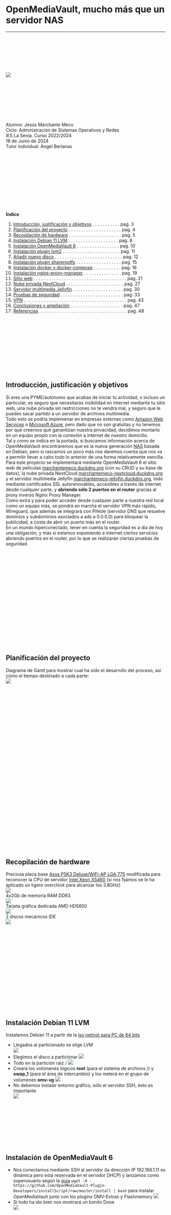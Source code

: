 # OpenMediaVault, mucho más que un servidor NAS  
***  
```








```
![](https://opengraph.githubassets.com/36329cfa8f16c58382c0f471198366e227b22dce530cf43979f5c60dbb69296c/openmediavault/openmediavault)  
```









```
Alumno: Jesús Marchante Meco  
Ciclo: Administración de Sistemas Operativos y Redes  
IES La Senia. Curso 2022/2024  
18 de Junio de 2024  
Tutor individual: Ángel Berlanas  

```













```
**Índice**   
1. [Introducción, justificación y objetivos](#id1) . . . . . . . . . . . pag. 3
2. [Planificación del proyecto](#id2) . . . . . . . . . . . . . . . . . . . . . pag. 4
3. [Recopilación de hardware](#id3) . . . . . . . . . . . . . . . . . . . . . pag. 5
4. [Instalación Debian 11 LVM](#id4) . . . . . . . . . . . . . . . . . . . . pag. 8
5. [Instalación OpenMediaVault 6](#id5) . . . . . . . . . . . . . . . . . pag. 10
6. [Instalación plugin lvm2](#id6) . . . . . . . . . . . . . . . . . . . . . . . pag. 11
7. [Añadir nuevo disco](#id7) . . . . . . . . . . . . . . . . . . . . . . . . . . . pag. 12
8. [Instalación plugin sharerootfs](#id8) . . . . . . . . . . . . . . . . . . pag. 15
9. [Instalación docker y docker-compose](#id9) . . . . . . . . . . . pag. 16
10. [Instalación nginx-proxy-manager](#id10) . . . . . . . . . . . . . . . pag. 19
11. [Sitio web](#id11) . . . . . . . . . . . . . . . . . . . . . . . . . . . . . . . . . . . . . pag. 21
12. [Nube privada NextCloud](#id12) . . . . . . . . . . . . . . . . . . . . . . . pag. 27
13. [Servidor multimedia Jellyfin](#id13) . . . . . . . . . . . . . . . . . . . . pag. 30
14. [Pruebas de seguridad](#id14) . . . . . . . . . . . . . . . . . . . . . . . . . pag. 33
15. [VPN](#id15) . . . . . . . . . . . . . . . . . . . . . . . . . . . . . . . . . . . . . . . . . pag. 43
16. [Conclusiones y ampliación](#id16) . . . . . . . . . . . . . . . . . . . . . pag. 47
17. [Referencias](#id17) . . . . . . . . . . . . . . . . . . . . . . . . . . . . . . . . . . . pag. 48
```













```
## Introducción, justificación y objetivos<a name="id1"></a>
Si eres una PYME/autónomo  que acabas de iniciar tu actividad, o incluso un particular, es seguro que necesitarás visibilidad en internet mediante tu sitio web, una nube privada sin restricciones no te vendrá mal, y seguro que le puedes sacar partido a un servidor de archivos multimedia.  
Todo esto se podría implemenar en empresas externas como [Amazon Web Services](https://aws.amazon.com/es/ec2/) o [Microsoft Azure](https://azure.microsoft.com/es-es), pero dado que no son gratuitas y no tenemos por qué creernos que ganantizan nuestra privacidad, decidimos montarlo en un equipo propio con la conexión a internet de nuestro domicilio.  
Tal y como se indica en la portada, si buscamos información acerca de OpenMediaVault encontraremos que es la nueva generación [NAS](https://es.wikipedia.org/wiki/Almacenamiento_conectado_en_red) basada en Debian; pero si rascamos un poco más nos daremos cuenta que nos va a permitir llevar a cabo todo lo anterior de una forma relativamente sencilla.  
Para este proyecto se implementará mediante OpenMediaVault 6 el sitio web de películas [marchantemeco.duckdns.org](marchantemeco.duckdns.org) (con su CRUD y su base de datos), la nube privada NextCloud [marchantemeco-nextcloud.duckdns.org](marchantemeco-nextcloud.duckdns.org) y el servidor multimedia Jellyfin [marchantemeco-jellyfin.duckdns.org](marchantemeco-jellyfin.duckdns.org), todo mediante certificados SSL autorenovables, accesibles a través de internet desde cualquier parte, y **abriendo sólo 2 puertos en el router** gracias al proxy inverso Nginx Proxy Manager.  
Como extra y para poder acceder desde cualquier parte a nuestra red local como un equipo más, se pondrá en marcha el servidor VPN más rápido, Wireguard, que además se integrará con PiHole (servidor DNS que resuelve dominios y subdominios asociados a ads a 0.0.0.0) para bloquear la publicidad, a costa de abrir un puerto más en el router.  
En un mundo hiperconectado, tener en cuenta la seguridad es a día de hoy una obligación, y más si estamos exponiendo a internet ciertos servicios abriendo puertos en el router, por lo que se realizarán ciertas pruebas de seguridad.  
```






















```
## Planificación del proyecto<a name="id2"></a>
Diagrama de Gantt para mostrar cual ha sido el desarrollo del proceso, así cómo el tiempo destinado a cada parte:  
![](./img/2024-06-08_121430.jpg)  
```





































```
## Recopilación de hardware<a name="id3"></a>
Preciosa placa base [Asus P5K3 Deluxe/WiFi-AP LGA 775](https://encrypted-tbn0.gstatic.com/images?q=tbn:ANd9GcRWflyKW6i3HccjIgUh1OWiE24_tkGDnwTlvQ&usqp=CAU) modificada para reconocer la CPU de servidor [Intel Xeon X5460](https://www.intel.la/content/www/xl/es/products/sku/33087/intel-xeon-processor-x5460-12m-cache-3-16-ghz-1333-mhz-fsb/specifications.html)  (si nos fijamos se le ha aplicado un ligero overclock para alcanzar los 3.8GHz)  
![](./img/2024-06-03_163719.jpg)  
4x2Gb de memoria RAM DDR3  
![](./img/2024-06-03_164340.jpg)  
Tarjeta gráfica dedicada AMD HD5850  
![](./img/2024-06-03_164951.jpg)  
2 discos mecánicos IDE  
![](./img/2024-06-03_170152.jpg)  
```



















```
## Instalación Debian 11 LVM<a name="id4"></a>
Instalamos Debian 11 a partir de la [iso netinst para PC de 64 bits](https://cdimage.debian.org/cdimage/archive/11.9.0/amd64/iso-cd/debian-11.9.0-amd64-netinst.iso)  
- Llegados al particionado se elige LVM  
![](./img/IMG_20240113_021350.jpg)
- Elegimos el disco a particionar
![](./img/IMG_20240113_021441.jpg)
- Todo en la partición raiz /
![](./img/IMG_20240113_021515.jpg)
- Creará los volúmenes lógicos **root** (para el sistema de archivos /) y **swap_1** (para el área de intercambio) y los meterá en el grupo de volúmenes **omv-vg**
![](./img/IMG_20240113_021736.jpg)
- No debemos instalar entorno gráfico, sólo el servidor SSH, ésto es importante  
![](./img/IMG_20240113_022744.jpg)
```










```
## Instalación de OpenMediaVault 6<a name="id5"></a>
- Nos conectamos mediante SSH al servidor (la dirección IP 192.168.1.11 es dinámica pero está reservada en el servidor DHCP) y lanzamos como superusuario según la [guía](https://github.com/OpenMediaVault-Plugin-Developers/installScript) ```wget -O - https://github.com/OpenMediaVault-Plugin-Developers/installScript/raw/master/install | bash``` para instalar OpenMediaVault junto con los plugins OMV-Extras y Flashmemory
![](./img/2024-01-13_114650.jpg)
- Si todo ha ido bien nos mostrará un bonito Done  
![](./img/2024-01-13_115739.jpg)
```




















```
## Instalación plugin lvm2<a name="id6"></a>
Nos permitirá añadir nuevos discos al volumen lógico sin tirar un sólo comando:  
- Introducimos en el navegador web la dirección ip del servidor; por defecto el usuario es **admin** y la contraseña es **openmediavault**  
![](./img/2024-01-13_115953.jpg)
- Instalamos este plugin  
![](./img/2024-01-13_121020.jpg)
## Añadir nuevo disco<a name="id7"></a>
Añadimos un nuevo disco al equipo y extendemos el volumen lógico  
- Ya que es un disco usado, primero vamos a borrarle la tabla de particiones  
![](./img/2024-01-13_143233.jpg)
- Creamos un volumen físico  
![](./img/2024-01-13_143952.jpg)
![](./img/2024-01-13_144117.jpg)
- Extendemos el grupo de volúmenes con el nuevo volumen físico  
![](./img/2024-01-13_162808.jpg)
![](./img/2024-01-13_162937.jpg)
- Extendemos el volumen lógico /dev/omv-vg/root al 100% del espacio  
![](./img/2024-01-13_164628.jpg)
![](./img/2024-01-13_164903.jpg)  
Una maravilla, con el nuevo disco hemos pasado de tener casi 300GB de almacenamiento a más de 500GB (varios volúmenes físicos como un único volumen lógico).  
![](./img/2024-01-13_165659.jpg)  
Resumen del sistema:  
![](./img/2024-01-13_182958.jpg)
```



























```
## Instalación plugin sharerootfs<a name="id8"></a>
Necesitamos instalar el siguiente plugin para que OpenMediaVault pueda trabajar con el sistema de archivos raiz:  
![](./img/2024-01-13_232452.jpg)
Una vez instalado ya nos aparece en Sistema de Archivos, si no **no aparecerá**  
![](./img/2024-01-13_232851.jpg)  
```































```
## Instalación docker y docker-compose<a name="id9"></a>
Quizás se me haya pasado, pero aquí todo funciona mediante contenedores, por lo que hemos de hacer los siguientes paso:  
- Primero activamos el check "Docker repo" y pulsamos en "Salvar"  
![](./img/2024-01-13_234500.jpg)  
- Después instalamos el siguiente plugin  
![](./img/2024-01-13_235218.jpg)  
- Compartimos las carpetas appdata, compose, compose_backup, docker y configuramos docker-compose con ellas  
![](./img/2024-01-14_001057.jpg)
![](./img/2024-01-14_001307.jpg)
![](./img/2024-01-14_001934.jpg)
![](./img/2024-01-14_002056.jpg)
![](./img/2024-01-14_002606.jpg)
- Si todo ha ido bien, reinstalamos docker con la nueva configuración  
![](./img/2024-01-14_004003.jpg)
```

























```
## Instalación nginx-proxy-manager<a name="id10"></a>
Este proxy inverso es la aplicación que nos va a permitir tener cuantas aplicaciones deseemos, cada una trabajando en un puerto diferente, pero accediendo a ellas desde internet sin tener abiertos en el router todos esos puertos, sino sólo los puertos 80 y 433.  
Además nos permitirá disponer de certificados SSL para cada una de esas aplicaciones y que éstos se renueven automáticamente, atentificación Digest, etc.  
Dicha aplicación también la podemos instalar fácilmente desde los ejemplos (recomiendo la versión 2.9.19)  
![](./img/2024-03-04_163856.jpg)  
Como nos explican en la documentación, los puertos 80 y 443 han de ser públicos (NAT en el router), y el puerto 81 es que utilizaremos para administrar la aplicación localmente  
![](./img/2024-03-04_165307.jpg)  
Cuando ingresemos por primera vez el usuario es admin@example.com y la contraseña es changeme, los cuales después deberíamos cambiar  
![](./img/2024-03-04_165620.jpg)  
Prácticamente no tenemos que configurar casi nada, salvo la zona horaria, la ruta a los volúmenes  
![](./img/2024-03-04_171851.jpg)  
Ahora crearemos un certificado SSL/Proxy Host para cada uno de nuestros dominios/aplicaciones  
```































```
## Sitio web<a name="id11"></a>
Creo el sitio web [marchantemeco.duckdns.org](http://marchantemeco.duckdns.org) con la siguiente configuración (escucha en el puerto **8080**)  
```
version: "3.1"
services:
    db:
        image: mysql
        ports: 
            - "8306:3306"
        command: --default-authentication-plugin=mysql_native_password
        environment:
            MYSQL_DATABASE: peliculastmdb
            MYSQL_PASSWORD: test
            MYSQL_ROOT_PASSWORD: test
        volumes:
            - /appdata/dump:/docker-entrypoint-initdb.d
            - /appdata/conf:/etc/mysql/conf.d
            - /appdata/persistent:/var/lib/mysql
        networks:
            - default
        restart: unless-stopped
    www:
        image: php:8.0.0-apache
        ports: 
            - "8080:80"
        volumes:
            - /appdata/www:/var/www/html
        links:
            - db
        environment:
            - DEBIAN_FRONTEND=noninteractive
        command: >
            bash -c "apt update && apt install -y sendmail libpng-dev libzip-dev zlib1g-dev libonig-dev && apt install -y nodejs && docker-php-ext-install mysqli pdo pdo_mysql && a2enmod rewrite && apache2-foreground"
        networks:
            - default
        restart: unless-stopped
    phpmyadmin:
        image: phpmyadmin/phpmyadmin
        links: 
            - db:db
        ports:
            - 8000:80
        environment:
            MYSQL_USER: root
            MYSQL_PASSWORD: test
            MYSQL_ROOT_PASSWORD: test
        restart: unless-stopped
volumes:
    persistent:
```
Como no queremos que nadie no autorizado pueda crear nuevas películas, creamos una lista  de control de acceso  
![](./img/2024-03-10_144323.jpg)  
![](./img/2024-03-10_144441.jpg)  
Y ya por último indicamos al proxy que toda petición a nuestro dominio se redirija a nuestra dirección IP local y puerto **8080**, asignando la lista de control de acceso anteriormente creada y el certificado SSL  
![](./img/2024-03-11_171237.jpg)  
![](./img/2024-03-11_171709.jpg)  
Y dado que ni el proyecto web ni la base de datos apuntan a localhost, y tenemos un proxy de por medio ¿se habrán tenido que modificar ciertos archivos? Por supuesto, los siguientes, y saber cuales son puede requerir muuuucho tiempo:  
- /config/livewire.php
    ```
    'asset_url' => 'https://marchantemeco.duckdns.org/public',
    ```
- /.env
    ```
    APP_URL=https://marchantemeco.duckdns.org
    DB_HOST=db
    DB_PASSWORD=test
    ```
- /resources/js/insertar_con_api.js
    ```
    "host"     : "db",
    "password" : "test",
    ```
- /app/Http/Middleware/TrustProxies.php
    ```
    protected $proxies = '*';
    ```
Entrando en el sitio web con autentificación Digest  
![](./img/2024-03-31_231209.jpg)  
Sitio web seguro mediante certificado SSL firmado por Let's Encrypt  
![](./img/2024-03-31_231824.jpg)  
No podía faltar un CRUD con su paginación para buscar películas en la base de datos, aunque ya veremos en la defensa que la página es capaz de hacer muchas más cositas  
![](./img/2024-03-31_232823.jpg)  
```












```
## Nube privada NextCloud<a name="id12"></a> 
NextCloud también está disponible desde los ejemplos, lo cual es subifiente para un ámbito doméstico (si nuestras necesidades son más serias instalaríamos la versión oficial copiando la configuración "Base version - apache" de la página de [github](https://github.com/nextcloud/docker))  
![](./img/2024-03-04_170944.jpg)  
Tampoco tenemos que configurar mucho, sólo la zona horaria y la ruta a los volúmenes (escucha en el puerto **8443**)  
![](./img/2024-03-04_171246.jpg)  
Al igual que hicimos con el sitio web, indicamos al proxy que toda petición a nuestro dominio se redirija a nuestra dirección IP local y puerto **8443**, asignando el certificado SSL  
![](./img/2024-03-11_194217.jpg)  
![](./img/2024-03-11_194322.jpg)  
**Puede** que cuando accedamos con nuestro nombre de dominio nos apareciera un cartelito informándonos que no se confía en él y que editemos la configuración "trusted_domains" en config/config.php.  
![](./img/2024-04-03_174804.jpg)  
Para ello editaremos el archivo /appdata/nextcloud/config/www/nextcloud/config/config.php y añadimos al array trusted_domains nuestro dominio marchantemeco-nextcloud.duckdns.org  
![](./img/2024-03-05_164507.jpg)  
Conexión segura a [marchantemeco-nextcloud.duckdns.org](http://marchantemeco-nextcloud.duckdns.org) mediante certificado SSL firmado por Let's Encrypt   
![](./img/2024-03-31_234101.jpg)  
```
```
## Servidor multimedia Jellyfin<a name="id13"></a> 
Jellyfin también está disponible desde los ejemplos  
![](./img/2024-04-02_131123.jpg)  
Tampoco tenemos que configurar mucho, sólo la zona horaria y la ruta a los volúmenes (escucha en el puerto **8096**)  
![](./img/2024-04-02_131411.jpg)  
Indicamos al proxy que toda petición a nuestro dominio se redirija a nuestra dirección IP local y puerto **8096**, asignando el certificado SSL  
![](./img/2024-04-02_131639.jpg)  
![](./img/2024-04-02_131735.jpg)  
Conexión segura a [marchantemeco-jellyfin.duckdns.org](http://marchantemeco-jellyfin.duckdns.org) mediante certificado SSL firmado por Let's Encrypt   
![](./img/2024-04-02_132232.jpg)  
```




























```
## Pruebas de seguridad<a name="id14"></a> 
Vemos que a los dominios marchantemeco.duckdns.org, marchantemeco-nextcloud.duckdns.org y marchantemeco-jellyfin.duckdns.org responde nuestra dirección IP pública 188.79.149.152, la cual si introdujésemos en el navegador web y por seguridad, nos redirigiría a https://google.es  
![](./img/2024-04-02_135511.jpg)  
- Primero vamos a escanear la dirección IP pública:  
```
sudo nmap -v -A 188.79.149.152
Starting Nmap 7.80 ( https://nmap.org ) at 2024-04-02 14:07 CEST
NSE: Loaded 151 scripts for scanning.
NSE: Script Pre-scanning.
Initiating NSE at 14:07
Completed NSE at 14:07, 0.00s elapsed
Initiating NSE at 14:07
Completed NSE at 14:07, 0.00s elapsed
Initiating NSE at 14:07
Completed NSE at 14:07, 0.00s elapsed
Initiating Ping Scan at 14:07
Scanning 188.79.149.152 [2 ports]
Completed Ping Scan at 14:07, 0.00s elapsed (1 total hosts)
Initiating Parallel DNS resolution of 1 host. at 14:07
Completed Parallel DNS resolution of 1 host. at 14:07, 0.00s elapsed
Initiating Connect Scan at 14:07
Scanning 152.149.79.188.dynamic.jazztel.es (188.79.149.152) [1000 ports]
Discovered open port 80/tcp on 188.79.149.152
Discovered open port 443/tcp on 188.79.149.152
Completed Connect Scan at 14:07, 4.05s elapsed (1000 total ports)
Initiating Service scan at 14:07
Scanning 2 services on 152.149.79.188.dynamic.jazztel.es (188.79.149.152)
Completed Service scan at 14:07, 17.41s elapsed (2 services on 1 host)
NSE: Script scanning 188.79.149.152.
Initiating NSE at 14:07
Completed NSE at 14:07, 0.54s elapsed
Initiating NSE at 14:07
Completed NSE at 14:07, 0.19s elapsed
Initiating NSE at 14:07
Completed NSE at 14:07, 0.00s elapsed
Nmap scan report for 152.149.79.188.dynamic.jazztel.es (188.79.149.152)
Host is up (0.0077s latency).
Not shown: 998 filtered ports
PORT    STATE SERVICE  VERSION
80/tcp  open  http     OpenResty web app server
| http-methods: 
|_  Supported Methods: GET HEAD POST OPTIONS
|_http-server-header: openresty
|_http-title: Did not follow redirect to https://google.es
443/tcp open  ssl/http OpenResty web app server
|_http-server-header: openresty
|_http-title: 400 The plain HTTP request was sent to HTTPS port
| ssl-cert: Subject: commonName=localhost/organizationName=localhost
| Issuer: commonName=localhost/organizationName=localhost
| Public Key type: rsa
| Public Key bits: 2048
| Signature Algorithm: sha256WithRSAEncryption
| Not valid before: 2024-03-15T11:17:22
| Not valid after:  2034-03-13T11:17:22
| MD5:   5f42 84de 6ef7 8aa2 1d29 49f4 2f19 26af
|_SHA-1: 236c 8839 99bd 76eb 9086 d7ea 5948 e2ce ac2e f76e

NSE: Script Post-scanning.
Initiating NSE at 14:07
Completed NSE at 14:07, 0.00s elapsed
Initiating NSE at 14:07
Completed NSE at 14:07, 0.00s elapsed
Initiating NSE at 14:07
Completed NSE at 14:07, 0.00s elapsed
Read data files from: /usr/bin/../share/nmap
Service detection performed. Please report any incorrect results at https://nmap.org/submit/ .
Nmap done: 1 IP address (1 host up) scanned in 23.38 seconds
```
```
sudo nmap -Pn -n -sV -O 188.79.149.152
Starting Nmap 7.80 ( https://nmap.org ) at 2024-04-02 14:15 CEST
Nmap scan report for 188.79.149.152
Host is up (0.0019s latency).
Not shown: 998 filtered ports
PORT    STATE SERVICE  VERSION
80/tcp  open  http     OpenResty web app server
443/tcp open  ssl/http OpenResty web app server
Warning: OSScan results may be unreliable because we could not find at least 1 open and 1 closed port
Device type: bridge|general purpose
Running (JUST GUESSING): Oracle Virtualbox (98%), QEMU (93%)
OS CPE: cpe:/o:oracle:virtualbox cpe:/a:qemu:qemu
Aggressive OS guesses: Oracle Virtualbox (98%), QEMU user mode network gateway (93%)
No exact OS matches for host (test conditions non-ideal).
```
No ha conseguido sacar la versión del servidor web ni el sistema operativo que lo aloja, sólo que por el puerto 80 redirige a https://google.es, y por el puerto 443 devuelve un error 400 Bad Request (o sea, no responde).  
Los hackers lo van a tener difícil.  
- Ahora vamos a escanear los servicios:  
    - marchantemeco.duckdns.org  
    ```
    sudo nmap -v -A marchantemeco.duckdns.org
    Starting Nmap 7.80 ( https://nmap.org ) at 2024-04-02 14:39 CEST
    NSE: Loaded 151 scripts for scanning.
    NSE: Script Pre-scanning.
    Initiating NSE at 14:39
    Completed NSE at 14:39, 0.00s elapsed
    Initiating NSE at 14:39
    Completed NSE at 14:39, 0.00s elapsed
    Initiating NSE at 14:39
    Completed NSE at 14:39, 0.00s elapsed
    Initiating Ping Scan at 14:39
    Scanning marchantemeco.duckdns.org (188.79.149.152) [4 ports]
    Completed Ping Scan at 14:39, 0.03s elapsed (1 total hosts)
    Initiating Parallel DNS resolution of 1 host. at 14:39
    Completed Parallel DNS resolution of 1 host. at 14:39, 0.00s elapsed
    Initiating SYN Stealth Scan at 14:39
    Scanning marchantemeco.duckdns.org (188.79.149.152) [1000 ports]
    Discovered open port 80/tcp on 188.79.149.152
    Discovered open port 443/tcp on 188.79.149.152
    Increasing send delay for 188.79.149.152 from 0 to 5 due to max_successful_tryno increase to 4
    Completed SYN Stealth Scan at 14:40, 51.81s elapsed (1000 total ports)
    Initiating Service scan at 14:40
    Scanning 2 services on marchantemeco.duckdns.org (188.79.149.152)
    Completed Service scan at 14:40, 17.31s elapsed (2 services on 1 host)
    Initiating OS detection (try #1) against marchantemeco.duckdns.org (188.79.149.152)
    Retrying OS detection (try #2) against marchantemeco.duckdns.org (188.79.149.152)
    Initiating Traceroute at 14:40
    Completed Traceroute at 14:40, 0.02s elapsed
    Initiating Parallel DNS resolution of 2 hosts. at 14:40
    Completed Parallel DNS resolution of 2 hosts. at 14:40, 0.10s elapsed
    NSE: Script scanning 188.79.149.152.
    Initiating NSE at 14:40
    Completed NSE at 14:40, 0.51s elapsed
    Initiating NSE at 14:40
    Completed NSE at 14:40, 0.15s elapsed
    Initiating NSE at 14:40
    Completed NSE at 14:40, 0.00s elapsed
    Nmap scan report for marchantemeco.duckdns.org (188.79.149.152)
    Host is up (0.0020s latency).
    rDNS record for 188.79.149.152: 152.149.79.188.dynamic.jazztel.es
    Not shown: 993 filtered ports
    PORT     STATE  SERVICE   VERSION
    80/tcp   open   http      OpenResty web app server
    | http-methods: 
    |_  Supported Methods: GET HEAD POST OPTIONS
    |_http-server-header: openresty
    |_http-title: Did not follow redirect to https://marchantemeco.duckdns.org/
    443/tcp  open   ssl/http  OpenResty web app server
    | http-auth: 
    | HTTP/1.1 401 Unauthorized\x0D
    |_  Basic realm=Authorization required
    |_http-server-header: openresty
    |_http-title: 401 Authorization Required
    | ssl-cert: Subject: commonName=marchantemeco.duckdns.org
    | Subject Alternative Name: DNS:marchantemeco.duckdns.org
    | Issuer: commonName=R3/organizationName=Let's Encrypt/countryName=US
    | Public Key type: ec
    | Public Key bits: 384
    | Signature Algorithm: sha256WithRSAEncryption
    | Not valid before: 2024-03-06T16:30:47
    | Not valid after:  2024-06-04T16:30:46
    | MD5:   f72b f7b9 fb9c be82 b5a2 89b2 4988 9d7c
    |_SHA-1: e7ff 765e 331c 594e b9d5 1f6d 6494 26cc 96c8 abfd
    2006/tcp closed invokator
    2007/tcp closed dectalk
    2323/tcp closed 3d-nfsd
    8000/tcp closed http-alt
    8443/tcp closed https-alt
    Device type: bridge|general purpose
    Running (JUST GUESSING): Oracle Virtualbox (97%), QEMU (93%)
    OS CPE: cpe:/o:oracle:virtualbox cpe:/a:qemu:qemu
    Aggressive OS guesses: Oracle Virtualbox (97%), QEMU user mode network gateway (93%)
    No exact OS matches for host (test conditions non-ideal).
    Network Distance: 2 hops
    TCP Sequence Prediction: Difficulty=17 (Good luck!)
    IP ID Sequence Generation: Incremental

    TRACEROUTE (using port 80/tcp)
    HOP RTT     ADDRESS
    1   0.40 ms _gateway (10.0.2.2)
    2   0.48 ms 152.149.79.188.dynamic.jazztel.es (188.79.149.152)

    NSE: Script Post-scanning.
    Initiating NSE at 14:40
    Completed NSE at 14:40, 0.00s elapsed
    Initiating NSE at 14:40
    Completed NSE at 14:40, 0.00s elapsed
    Initiating NSE at 14:40
    Completed NSE at 14:40, 0.00s elapsed
    Read data files from: /usr/bin/../share/nmap
    OS and Service detection performed. Please report any incorrect results at https://nmap.org/submit/ .
    Nmap done: 1 IP address (1 host up) scanned in 75.83 seconds
            Raw packets sent: 6066 (269.876KB) | Rcvd: 126 (5.612KB)
    ```
    ```
    sudo nmap -Pn -n -sV -O marchantemeco.duckdns.org
    Starting Nmap 7.80 ( https://nmap.org ) at 2024-04-02 14:43 CEST
    Nmap scan report for marchantemeco.duckdns.org (188.79.149.152)
    Host is up (0.0030s latency).
    Not shown: 998 filtered ports
    PORT    STATE SERVICE  VERSION
    80/tcp  open  http     OpenResty web app server
    443/tcp open  ssl/http OpenResty web app server
    Warning: OSScan results may be unreliable because we could not find at least 1 open and 1 closed port
    Device type: bridge|general purpose
    Running (JUST GUESSING): Oracle Virtualbox (98%), QEMU (93%)
    OS CPE: cpe:/o:oracle:virtualbox cpe:/a:qemu:qemu
    Aggressive OS guesses: Oracle Virtualbox (98%), QEMU user mode network gateway (93%)
    No exact OS matches for host (test conditions non-ideal).

    OS and Service detection performed. Please report any incorrect results at https://nmap.org/submit/ .
    Nmap done: 1 IP address (1 host up) scanned in 28.43 seconds
    ```
    - marchantemeco-nextcloud.org  
    ```
    sudo nmap -v -A marchantemeco-nextcloud.duckdns.org
    Starting Nmap 7.80 ( https://nmap.org ) at 2024-04-02 16:06 CEST
    NSE: Loaded 151 scripts for scanning.
    NSE: Script Pre-scanning.
    Initiating NSE at 16:06
    Completed NSE at 16:06, 0.00s elapsed
    Initiating NSE at 16:06
    Completed NSE at 16:06, 0.00s elapsed
    Initiating NSE at 16:06
    Completed NSE at 16:06, 0.00s elapsed
    Initiating Ping Scan at 16:06
    Scanning marchantemeco-nextcloud.duckdns.org (188.79.149.152) [4 ports]
    Completed Ping Scan at 16:06, 0.02s elapsed (1 total hosts)
    Initiating Parallel DNS resolution of 1 host. at 16:06
    Completed Parallel DNS resolution of 1 host. at 16:06, 0.01s elapsed
    Initiating SYN Stealth Scan at 16:06
    Scanning marchantemeco-nextcloud.duckdns.org (188.79.149.152) [1000 ports]
    Discovered open port 443/tcp on 188.79.149.152
    Discovered open port 80/tcp on 188.79.149.152
    Completed SYN Stealth Scan at 16:06, 5.00s elapsed (1000 total ports)
    Initiating Service scan at 16:06
    Scanning 2 services on marchantemeco-nextcloud.duckdns.org (188.79.149.152)
    Completed Service scan at 16:06, 17.45s elapsed (2 services on 1 host)
    Initiating OS detection (try #1) against marchantemeco-nextcloud.duckdns.org (188.79.149.152)
    Retrying OS detection (try #2) against marchantemeco-nextcloud.duckdns.org (188.79.149.152)
    Initiating Traceroute at 16:06
    Completed Traceroute at 16:06, 0.03s elapsed
    Initiating Parallel DNS resolution of 2 hosts. at 16:06
    Completed Parallel DNS resolution of 2 hosts. at 16:06, 0.01s elapsed
    NSE: Script scanning 188.79.149.152.
    Initiating NSE at 16:06
    Completed NSE at 16:06, 0.37s elapsed
    Initiating NSE at 16:06
    Completed NSE at 16:06, 0.15s elapsed
    Initiating NSE at 16:06
    Completed NSE at 16:06, 0.00s elapsed
    Nmap scan report for marchantemeco-nextcloud.duckdns.org (188.79.149.152)
    Host is up (0.00096s latency).
    rDNS record for 188.79.149.152: 152.149.79.188.dynamic.jazztel.es
    Not shown: 998 filtered ports
    PORT    STATE SERVICE  VERSION
    80/tcp  open  http     OpenResty web app server
    | http-methods: 
    |_  Supported Methods: GET HEAD POST OPTIONS
    |_http-server-header: openresty
    |_http-title: Did not follow redirect to https://marchantemeco-nextcloud.duckdns.org/
    443/tcp open  ssl/http OpenResty web app server
    |_http-server-header: openresty
    |_http-title: 502 Bad Gateway
    | ssl-cert: Subject: commonName=marchantemeco-nextcloud.duckdns.org
    | Subject Alternative Name: DNS:marchantemeco-nextcloud.duckdns.org
    | Issuer: commonName=R3/organizationName=Let's Encrypt/countryName=US
    | Public Key type: ec
    | Public Key bits: 384
    | Signature Algorithm: sha256WithRSAEncryption
    | Not valid before: 2024-03-06T16:39:54
    | Not valid after:  2024-06-04T16:39:53
    | MD5:   39d7 f017 90ec 678f d62b a9e3 8291 2897
    |_SHA-1: 022a 8d5e 0f3d 425f e878 185e 3551 80d7 643e 6b5a
    Warning: OSScan results may be unreliable because we could not find at least 1 open and 1 closed port
    Device type: bridge|general purpose
    Running (JUST GUESSING): Oracle Virtualbox (98%), QEMU (93%)
    OS CPE: cpe:/o:oracle:virtualbox cpe:/a:qemu:qemu
    Aggressive OS guesses: Oracle Virtualbox (98%), QEMU user mode network gateway (93%)
    No exact OS matches for host (test conditions non-ideal).
    Network Distance: 2 hops
    TCP Sequence Prediction: Difficulty=17 (Good luck!)
    IP ID Sequence Generation: Incremental

    TRACEROUTE (using port 80/tcp)
    HOP RTT     ADDRESS
    1   0.58 ms _gateway (10.0.2.2)
    2   0.48 ms 152.149.79.188.dynamic.jazztel.es (188.79.149.152)

    NSE: Script Post-scanning.
    Initiating NSE at 16:06
    Completed NSE at 16:06, 0.00s elapsed
    Initiating NSE at 16:06
    Completed NSE at 16:06, 0.00s elapsed
    Initiating NSE at 16:06
    Completed NSE at 16:06, 0.00s elapsed
    Read data files from: /usr/bin/../share/nmap
    OS and Service detection performed. Please report any incorrect results at https://nmap.org/submit/ .
    Nmap done: 1 IP address (1 host up) scanned in 28.92 seconds
    ```
    ```
    sudo nmap -Pn -n -sV -O marchantemeco-nextcloud.duckdns.org
    Starting Nmap 7.80 ( https://nmap.org ) at 2024-04-02 16:09 CEST
    Nmap scan report for marchantemeco-nextcloud.duckdns.org (188.79.149.152)
    Host is up (0.0015s latency).
    Not shown: 998 filtered ports
    PORT    STATE SERVICE  VERSION
    80/tcp  open  http     OpenResty web app server
    443/tcp open  ssl/http OpenResty web app server
    Warning: OSScan results may be unreliable because we could not find at least 1 open and 1 closed port
    Device type: bridge|general purpose
    Running (JUST GUESSING): Oracle Virtualbox (98%), QEMU (93%)
    OS CPE: cpe:/o:oracle:virtualbox cpe:/a:qemu:qemu
    Aggressive OS guesses: Oracle Virtualbox (98%), QEMU user mode network gateway (93%)
    No exact OS matches for host (test conditions non-ideal).

    OS and Service detection performed. Please report any incorrect results at https://nmap.org/submit/ .
    Nmap done: 1 IP address (1 host up) scanned in 28.46 seconds
    ```
    - marchantemeco-jellyfin.org  
    ```
    sudo nmap -v -A marchantemeco-jellyfin.duckdns.org
    Starting Nmap 7.80 ( https://nmap.org ) at 2024-04-02 16:11 CEST
    NSE: Loaded 151 scripts for scanning.
    NSE: Script Pre-scanning.
    Initiating NSE at 16:11
    Completed NSE at 16:11, 0.00s elapsed
    Initiating NSE at 16:11
    Completed NSE at 16:11, 0.00s elapsed
    Initiating NSE at 16:11
    Completed NSE at 16:11, 0.00s elapsed
    Initiating Ping Scan at 16:11
    Scanning marchantemeco-jellyfin.duckdns.org (188.79.149.152) [4 ports]
    Completed Ping Scan at 16:11, 0.02s elapsed (1 total hosts)
    Initiating Parallel DNS resolution of 1 host. at 16:11
    Completed Parallel DNS resolution of 1 host. at 16:11, 0.00s elapsed
    Initiating SYN Stealth Scan at 16:11
    Scanning marchantemeco-jellyfin.duckdns.org (188.79.149.152) [1000 ports]
    Discovered open port 80/tcp on 188.79.149.152
    Discovered open port 443/tcp on 188.79.149.152
    Completed SYN Stealth Scan at 16:11, 5.15s elapsed (1000 total ports)
    Initiating Service scan at 16:11
    Scanning 2 services on marchantemeco-jellyfin.duckdns.org (188.79.149.152)
    Completed Service scan at 16:11, 17.41s elapsed (2 services on 1 host)
    Initiating OS detection (try #1) against marchantemeco-jellyfin.duckdns.org (188.79.149.152)
    Retrying OS detection (try #2) against marchantemeco-jellyfin.duckdns.org (188.79.149.152)
    Initiating Traceroute at 16:11
    Completed Traceroute at 16:11, 0.03s elapsed
    Initiating Parallel DNS resolution of 2 hosts. at 16:11
    Completed Parallel DNS resolution of 2 hosts. at 16:11, 0.00s elapsed
    NSE: Script scanning 188.79.149.152.
    Initiating NSE at 16:11
    Completed NSE at 16:11, 0.50s elapsed
    Initiating NSE at 16:11
    Completed NSE at 16:11, 0.16s elapsed
    Initiating NSE at 16:11
    Completed NSE at 16:11, 0.00s elapsed
    Nmap scan report for marchantemeco-jellyfin.duckdns.org (188.79.149.152)
    Host is up (0.00066s latency).
    rDNS record for 188.79.149.152: 152.149.79.188.dynamic.jazztel.es
    Not shown: 998 filtered ports
    PORT    STATE SERVICE  VERSION
    80/tcp  open  http     OpenResty web app server
    | http-methods: 
    |_  Supported Methods: GET HEAD POST OPTIONS
    |_http-server-header: openresty
    |_http-title: Did not follow redirect to https://marchantemeco-jellyfin.duckdns.org/
    443/tcp open  ssl/http OpenResty web app server
    | http-methods: 
    |_  Supported Methods: GET HEAD POST OPTIONS
    | http-robots.txt: 1 disallowed entry 
    |_/
    |_http-server-header: openresty
    | http-title: Jellyfin
    |_Requested resource was /web/index.html
    | ssl-cert: Subject: commonName=marchantemeco-jellyfin.duckdns.org
    | Subject Alternative Name: DNS:marchantemeco-jellyfin.duckdns.org
    | Issuer: commonName=R3/organizationName=Let's Encrypt/countryName=US
    | Public Key type: ec
    | Public Key bits: 384
    | Signature Algorithm: sha256WithRSAEncryption
    | Not valid before: 2024-04-01T17:51:00
    | Not valid after:  2024-06-30T17:50:59
    | MD5:   7872 8072 2724 f947 50ab c690 0845 838e
    |_SHA-1: 6e1b d2d7 c8ff 6f3b f8f1 57b8 cf9e d0e3 3b2a 5138
    Warning: OSScan results may be unreliable because we could not find at least 1 open and 1 closed port
    Device type: bridge|general purpose
    Running (JUST GUESSING): Oracle Virtualbox (98%), QEMU (93%)
    OS CPE: cpe:/o:oracle:virtualbox cpe:/a:qemu:qemu
    Aggressive OS guesses: Oracle Virtualbox (98%), QEMU user mode network gateway (93%)
    No exact OS matches for host (test conditions non-ideal).
    Network Distance: 2 hops
    TCP Sequence Prediction: Difficulty=17 (Good luck!)
    IP ID Sequence Generation: Incremental

    TRACEROUTE (using port 80/tcp)
    HOP RTT     ADDRESS
    1   0.30 ms _gateway (10.0.2.2)
    2   0.37 ms 152.149.79.188.dynamic.jazztel.es (188.79.149.152)

    NSE: Script Post-scanning.
    Initiating NSE at 16:11
    Completed NSE at 16:11, 0.00s elapsed
    Initiating NSE at 16:11
    Completed NSE at 16:11, 0.00s elapsed
    Initiating NSE at 16:11
    Completed NSE at 16:11, 0.00s elapsed
    Read data files from: /usr/bin/../share/nmap
    OS and Service detection performed. Please report any incorrect results at https://nmap.org/submit/ .
    Nmap done: 1 IP address (1 host up) scanned in 29.28 seconds
            Raw packets sent: 2059 (93.748KB) | Rcvd: 58 (2.892KB)
    ```
    ```
    sudo nmap -Pn -n -sV -O marchantemeco-jellyfin.duckdns.org
    Starting Nmap 7.80 ( https://nmap.org ) at 2024-04-02 16:16 CEST
    Nmap scan report for marchantemeco-jellyfin.duckdns.org (188.79.149.152)
    Host is up (0.0015s latency).
    Not shown: 998 filtered ports
    PORT    STATE SERVICE  VERSION
    80/tcp  open  http     OpenResty web app server
    443/tcp open  ssl/http OpenResty web app server
    Warning: OSScan results may be unreliable because we could not find at least 1 open and 1 closed port
    Device type: bridge|general purpose
    Running (JUST GUESSING): Oracle Virtualbox (98%), QEMU (93%)
    OS CPE: cpe:/o:oracle:virtualbox cpe:/a:qemu:qemu
    Aggressive OS guesses: Oracle Virtualbox (98%), QEMU user mode network gateway (93%)
    No exact OS matches for host (test conditions non-ideal).

    OS and Service detection performed. Please report any incorrect results at https://nmap.org/submit/ .
    Nmap done: 1 IP address (1 host up) scanned in 28.72 seconds
    ```
    Por el puerto 80 redirigen a la conexión segura https, y por el puerto 443 tenemos la conexión segura mediante certificado SSL firmado por Let's Encrypt.  
    Sigue sin conseguir sacar la versión del servidor web ni el sistema operativo que lo aloja, por lo que va a ser difícil que un hacker sepa por dónde meterle mano.  
```









































```
## VPN<a name="id15"></a>  
Para probar la VPN conectaremos el cliente a internet (sería absurdo hacerlo a través de nuestro propio router, por lo que lo haremos a través de una red WIFI pública), y activaremos la conexión VPN Wireguard para poder ser un equipo más de nuestra red local (192.168.1.0/24).   
La publicidad será bloqueada mediante PiHole, por lo que si además configuramos los equipos de nuestra red local como servidor DNS al equipo OpenMediaVault (192.168.1.11) estaremos bloqueando la publicidad para todos ellos de manera fácil y transparente.  
- Wireguard + PiHole:  
    ```
    version: "3.8"
    services:
    wg-easy:
        environment:
        - LANG=es
        # Change this to your host's public address
        - WG_HOST=marchantemeco.duckdns.org
        # Web UI Password:
        - PASSWORD=test
        - WG_DEFAULT_ADDRESS=10.8.0.x
        - WG_DEFAULT_DNS=10.8.1.3
        - WG_PERSISTENT_KEEPALIVE=25
        # - WG_MTU=1420
        - WG_ALLOWED_IPS=192.168.1.0/24, 0.0.0.0/1, 128.0.0.0/1
        image: ghcr.io/wg-easy/wg-easy
        container_name: wg-easy
        volumes:
        - /appdata/wireguard:/etc/wireguard
        ports:
        # Abrir en el router
        - "51820:51820/udp"
        # Puerto de administración localmente
        - "51821:51821/tcp"
        restart: unless-stopped
        cap_add:
        - NET_ADMIN
        - SYS_MODULE
        sysctls:
        - net.ipv4.ip_forward=1
        - net.ipv4.conf.all.src_valid_mark=1
        networks:
        wg-easy:
            ipv4_address: 10.8.1.2
    pihole:
        image: pihole/pihole
        container_name: pihole
        environment:
        # Web UI Password:
        - WEBPASSWORD=test
        volumes:
        - '/appdata/pihole/etc-pihole:/etc/pihole'
        - '/appdata/pihole/etc-dnsmasq.d:/etc/dnsmasq.d'
        ports:
        - "53:53/tcp"
        - "53:53/udp"
        # Puerto administración localmente
        - "5353:80/tcp"
        restart: unless-stopped
        networks:
        wg-easy:
            ipv4_address: 10.8.1.3
    networks:
    wg-easy:
        ipam:
        config:
            - subnet: 10.8.1.0/24
    ```
- Creamos el cliente en el servidor:  
![](./img/2024-04-09_163303.jpg)  
- Instalamos la aplicación Wireguard en el cliente, cargamos la configuración y activamos la conexión VPN:  
![](./img/2024-04-09_164139.jpg)  
- Comprobamos en el cliente las conexiones y que llegamos al equipo de nuestra red local OpenMediaVault (192.168.1.11):  
![](./img/2024-04-09_164836.jpg)  
- Comprobamos en el equipo OpenMediaVault que su dirección IP pública es 188.79.149.152 y que se están bloqueando los ads:  
![](./img/2024-04-09_171414.jpg)  
```



























```
## Conclusiones y ampliación<a name="id16"></a>  
Proyecto desde mi punto de vista interesante en el que se pone en práctica casi todo lo aprendido en el ciclo y se nos da a conocer esa fantástica aplicación llamada Nginx Proxy Manager.  
Ante rotura de los discos sería fácil volver a crear los contenedores pero, ¿qué pasa con los datos?  
Se me queda en el tintero probar la aplicación de backup [duplicati](https://hub.docker.com/r/linuxserver/duplicati)  
```












































```
## Referencias<a name="id17"></a>  
[Creo una Nube para mi Amigo con una PC antigua y con Discos Duros Viejos | OpenMediaVault SERVER](https://www.youtube.com/watch?v=vySCnJ8TyCw)  
[Creo una Nube de MÁS de 2 Terabyte con una PC antigua y con Discos Duros Viejos | CasaOS SERVER](https://www.youtube.com/watch?v=Ry_6eedvjcQ)  
[Le demos SEGURIDAD a nuestra NUBE PRIVADA para acceder desde cualquier parte mundo OpenMediaVault](https://www.youtube.com/watch?v=eSuNZJ3jtRY)  
[Creo una Nube Casera con pc viejo](https://www.youtube.com/watch?v=9HrhUt51AtE)  
[INSTALA tu VPN personal SIN ADS! con Wireguard + PiHole](https://www.youtube.com/watch?v=R29YBmYxXAk&t=440s)  
